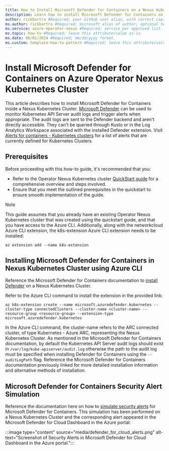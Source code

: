 ```yaml
---
title: How to Install Microsoft Defender for Containers on a Nexus Kubernetes Cluster  #Required; page title is displayed in search results. Include the brand.
description: Learn how to install Microsoft Defender for Containers on a Nexus Kubernetes Cluster. #Required; article description that is displayed in search results. 
author: rickbartra #Required; your GitHub user alias, with correct capitalization.
ms.author: rickbartra #Required; microsoft alias of author; optional team alias.
ms.service: azure-operator-nexus #Required; service per approved list. slug assigned by ACOM.
ms.topic: how-to #Required; leave this attribute/value as-is.
ms.date: 08/01/2024 #Required; mm/dd/yyyy format.
ms.custom: template-how-to-pattern #Required; leave this attribute/value as-is.
---
```


# Install Microsoft Defender for Containers on Azure Operator Nexus Kubernetes Cluster 

This article describes how to install Microsoft Defender for Containers inside a Nexus Kubernetes Cluster. [Microsoft Defender](https://learn.microsoft.com/azure/defender-for-cloud/defender-for-cloud-introduction) can be used to monitor Kubernetes API Server audit logs and trigger alerts when appropriate. The audit logs are sent to the Defender backend and aren't directly accessible. They can't be queried through Kusto or in the Log Analytics Workspace associated with the installed Defender extension. Visit [Alerts for containers - Kubernetes clusters](https://learn.microsoft.com/azure/defender-for-cloud/alerts-containers) for a list of alerts that are currently defined for Kubernetes Clusters.

## Prerequisites

Before proceeding with this how-to guide, it's recommended that you:

* Refer to the Operator Nexus Kubernetes cluster [QuickStart guide](./quickstarts-kubernetes-cluster-deployment-bicep.md) for a comprehensive overview and steps involved.
* Ensure that you meet the outlined prerequisites in the quickstart to ensure smooth implementation of the guide.

> [!NOTE]
> This guide assumes that you already have an existing Operator Nexus Kubernetes cluster that was created using the quickstart guide, and that you have access to the Azure CLI. Additionally, along with the networkcloud Azure CLI extension, the k8s-extension Azure CLI extension needs to be installed:

```
az extension add --name k8s-extension
```

## Installing Microsoft Defender for Containers in Nexus Kubernetes Cluster using Azure CLI

Reference the Microsoft Defender for Containers documentation to [install Defender](https://learn.microsoft.com/azure/defender-for-cloud/defender-for-containers-enable?tabs=aks-deploy-portal%2Ck8s-deploy-cli%2Ck8s-verify-asc%2Ck8s-remove-arc%2Caks-removeprofile-api&pivots=defender-for-container-arc#use-azure-cli-to-deploy-the-defender-sensor) on a Nexus Kubernetes Cluster.

Refer to the Azure CLI command to install the extension in the provided link:

```azurecli
az k8s-extension create --name microsoft.azuredefender.kubernetes --cluster-type connectedClusters --cluster-name <cluster-name> --resource-group <resource-group> --extension-type microsoft.azuredefender.kubernetes
```

In the Azure CLI command, the cluster-name refers to the ARC connected cluster, of type Kubernetes - Azure ARC, representing the Nexus Kubernetes Cluster. As mentioned in the Microsoft Defender for Containers documentation, by default the Kubernetes API Server audit logs should exist in ```/var/log/kube-apiserver/audit.log``` otherwise the path to the audit log must be specified when installing Defender for Containers using the ```--auditLogPath``` flag. Reference the Microsoft Defender for Containers documentation previously linked for more detailed installation information and alternative methods of installation.

## Microsoft Defender for Containers Security Alert Simulation

Reference the documentation here on how to [simulate security alerts](https://learn.microsoft.com/azure/defender-for-cloud/alert-validation#simulate-alerts-on-kubernetes-) for Microsoft Defender for Containers. This simulation has been performed on a Nexus Kubernetes Cluster and the corresponding alert appeared in the Microsoft Defender for Cloud Dashboard in the Azure portal:

  :::image type="content" source="media/defender_for_cloud_alerts.png" alt-text="Screenshot of Security Alerts in Microsoft Defender for Cloud Dashboard in the Azure portal.":::